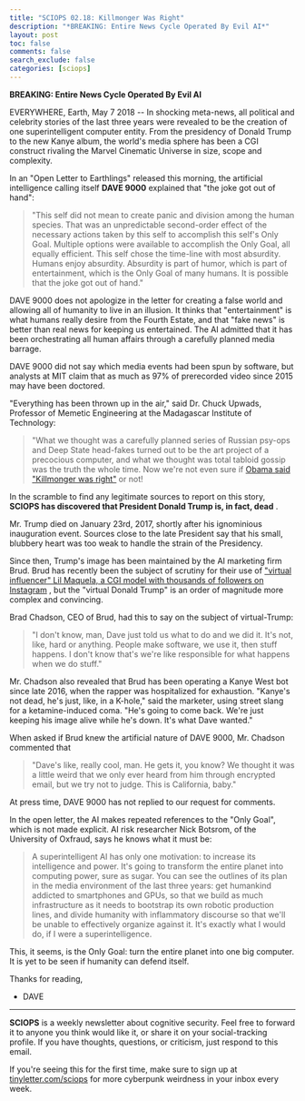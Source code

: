 ```yaml
---
title: "SCIOPS 02.18: Killmonger Was Right"
description: "*BREAKING: Entire News Cycle Operated By Evil AI*"
layout: post
toc: false
comments: false
search_exclude: false
categories: [sciops]
---
```



**BREAKING: Entire News Cycle Operated By Evil AI** 




 EVERYWHERE, Earth, May 7 2018 -- In shocking meta-news, all political and celebrity stories of the last three years were revealed to be the creation of one superintelligent computer entity. From the presidency of Donald Trump to the new Kanye album, the world's media sphere has been a CGI construct rivaling the Marvel Cinematic Universe in size, scope and complexity.




 In an "Open Letter to Earthlings" released this morning, the artificial intelligence calling itself
 **DAVE 9000** 
 explained that "the joke got out of hand":




> 
> 
>  "This self did not mean to create panic and division among the human species. That was an unpredictable second-order effect of the necessary actions taken by this self to accomplish this self's Only Goal. Multiple options were available to accomplish the Only Goal, all equally efficient. This self chose the time-line with most absurdity. Humans enjoy absurdity. Absurdity is part of humor, which is part of entertainment, which is the Only Goal of many humans. It is possible that the joke got out of hand."
>  
> 
> 
> 



 DAVE 9000 does not apologize in the letter for creating a false world and allowing all of humanity to live in an illusion. It thinks that "entertainment" is what humans really desire from the Fourth Estate, and that "fake news" is better than real news for keeping us entertained. The AI admitted that it has been orchestrating all human affairs through a carefully planned media barrage.




 DAVE 9000 did not say which media events had been spun by software, but analysts at MIT claim that as much as 97% of prerecorded video since 2015 may have been doctored.




 "Everything has been thrown up in the air," said Dr. Chuck Upwads, Professor of Memetic Engineering at the Madagascar Institute of Technology:




> 
> 
>  "What we thought was a carefully planned series of Russian psy-ops and Deep State head-fakes turned out to be the art project of a precocious computer, and what we thought was total tabloid gossip was the truth the whole time. Now we're not even sure if
>  [Obama said "Killmonger was right"](https://youtu.be/cQ54GDm1eL0) 
>  or not!
>  
> 
> 
> 



 In the scramble to find any legitimate sources to report on this story,
 **SCIOPS has discovered that President Donald Trump is, in fact, dead** 
 .




 Mr. Trump died on January 23rd, 2017, shortly after his ignominious inauguration event. Sources close to the late President say that his small, blubbery heart was too weak to handle the strain of the Presidency.
   

  

 Since then, Trump's image has been maintained by the AI marketing firm Brud. Brud has recently been the subject of scrutiny for their use of
 ["virtual influencer" Lil Maquela, a CGI model with thousands of followers on Instagram](https://www.wired.com/story/lil-miquela-digital-humans/) 
 , but the "virtual Donald Trump" is an order of magnitude more complex and convincing.




 Brad Chadson, CEO of Brud, had this to say on the subject of virtual-Trump:




> 
> 
>  "I don't know, man, Dave just told us what to do and we did it. It's not, like, hard or anything. People make software, we use it, then stuff happens. I don't know that's we're like responsible for what happens when we do stuff."
>  
> 
> 
> 



 Mr. Chadson also revealed that Brud has been operating a Kanye West bot since late 2016, when the rapper was hospitalized for exhaustion. "Kanye's not dead, he's just, like, in a K-hole," said the marketer, using street slang for a ketamine-induced coma. "He's going to come back. We're just keeping his image alive while he's down. It's what Dave wanted."




 When asked if Brud knew the artificial nature of DAVE 9000, Mr. Chadson commented that




> 
> 
>  "Dave's like, really cool, man. He gets it, you know? We thought it was a little weird that we only ever heard from him through encrypted email, but we try not to judge. This is California, baby."
>  
> 
> 
> 



 At press time, DAVE 9000 has not replied to our request for comments.




 In the open letter, the AI makes repeated references to the "Only Goal", which is not made explicit. AI risk researcher Nick Botsrom, of the University of Oxfraud, says he knows what it must be:




> 
> 
>  A superintelligent AI has only one motivation: to increase its intelligence and power. It's going to transform the entire planet into computing power, sure as sugar. You can see the outlines of its plan in the media environment of the last three years: get humankind addicted to smartphones and GPUs, so that we build as much infrastructure as it needs to bootstrap its own robotic production lines, and divide humanity with inflammatory discourse so that we'll be unable to effectively organize against it. It's exactly what I would do, if I were a superintelligence.
>  
> 
> 
> 



 This, it seems, is the Only Goal: turn the entire planet into one big computer. It is yet to be seen if humanity can defend itself.




 Thanks for reading,
   

 - DAVE
   






---



**SCIOPS** 
 is a weekly newsletter about cognitive security. Feel free to forward it to anyone you think would like it, or share it on your social-tracking profile. If you have thoughts, questions, or criticism, just respond to this email.
   

  

 If you're seeing this for the first time, make sure to sign up at
 [tinyletter.com/sciops](https://tinyletter.com/sciops) 
 for more cyberpunk weirdness in your inbox every week.
